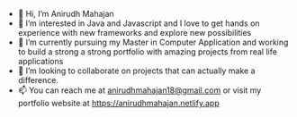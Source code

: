 - 👋 Hi, I’m Anirudh Mahajan
- 👀 I’m interested in Java and Javascript and I love to get hands on experience with new frameworks and explore new possibilities
- 🌱 I’m currently pursuing my Master in Computer Application and working to build a strong a strong portfolio with amazing projects from real life applications
- 💞️ I’m looking to collaborate on projects that can actually make a difference.
- 📫 You can reach me at anirudhmahajan18@gmail.com or visit my portfolio website at https://anirudhmahajan.netlify.app

<!---
anirudhmahajan77/anirudhmahajan77 is a ✨ special ✨ repository because its `README.md` (this file) appears on your GitHub profile.
You can click the Preview link to take a look at your changes.
--->

